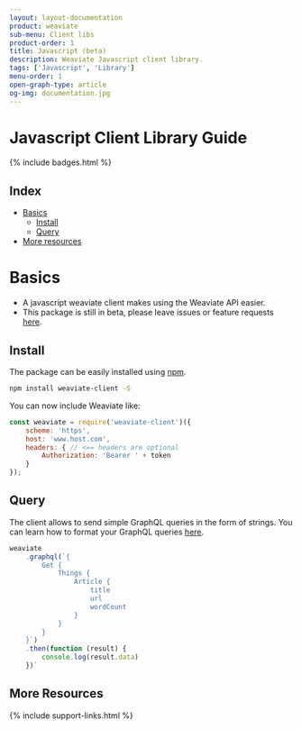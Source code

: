 ```yaml
---
layout: layout-documentation
product: weaviate
sub-menu: Client libs
product-order: 1
title: Javascript (beta)
description: Weaviate Javascript client library.
tags: ['Javascript', 'Library']
menu-order: 1
open-graph-type: article
og-img: documentation.jpg
---
```


# Javascript Client Library Guide

{% include badges.html %}

## Index

- [Basics](#basics)
  - [Install](#install)
  - [Query](#query)
- [More resources](#more-resources)

# Basics

- A javascript weaviate client makes using the Weaviate API easier.
- This package is still in beta, please leave issues or feature requests [here](https://github.com/semi-technologies/weaviate-javascript-client/issues).

## Install

The package can be easily installed using [npm](https://www.npmjs.com/package/weaviate-client).

```sh
npm install weaviate-client -S
```

You can now include Weaviate like:

```javascript
const weaviate = require('weaviate-client')({
    scheme: 'https',
    host: 'www.host.com',
    headers: { // <== headers are optional
        Authorization: 'Bearer ' + token
    }
});
```

## Query

The client allows to send simple GraphQL queries in the form of strings. You can learn how to format your GraphQL queries [here](../query-data/get.html#get-function).

```javascript
weaviate
    .graphql(`{
        Get {
            Things {
                Article {
                    title
                    url
                    wordCount
                }
            }
        }
    }`)
    .then(function (result) {
        console.log(result.data)
    })`
```

## More Resources

{% include support-links.html %}